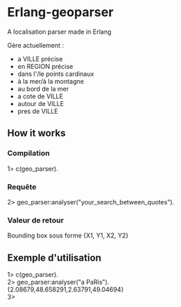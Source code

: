 Erlang-geoparser
=================

A localisation parser made in Erlang

Gère actuellement : 
- a VILLE précise
- en REGION précise
- dans l'/le points cardinaux
- à la mer/à la montagne
- au bord de la mer
- a cote de VILLE
- autour de VILLE
- pres de VILLE

## How it works
### Compilation
1> c(geo_parser).
### Requête
2> geo_parser:analyser("your_search_between_quotes").
### Valeur de retour 
Bounding box sous forme {X1, Y1, X2, Y2}

## Exemple d'utilisation 

1> c(geo_parser).   
2> geo_parser:analyser("a PaRis").   
{2.08679,48.658291,2.63791,49.04694}   
3>   

